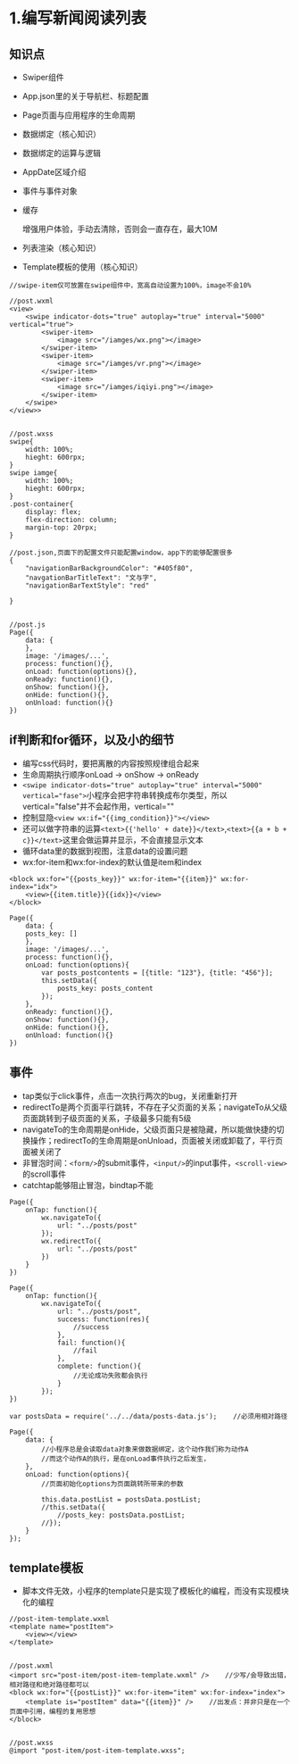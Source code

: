 # 1.编写新闻阅读列表

## 知识点

* Swiper组件
* App.json里的关于导航栏、标题配置
* Page页面与应用程序的生命周期
* 数据绑定（核心知识）
* 数据绑定的运算与逻辑
* AppDate区域介绍
* 事件与事件对象
* 缓存

  增强用户体验，手动去清除，否则会一直存在，最大10M

* 列表渲染（核心知识）
* Template模板的使用（核心知识）

```text
//swipe-item仅可放置在swipe组件中，宽高自动设置为100%，image不会10%

//post.wxml
<view>
    <swipe indicator-dots="true" autoplay="true" interval="5000" vertical="true">
        <swiper-item>
            <image src="/iamges/wx.png"></image>
        </swiper-item>
        <swiper-item>
            <image src="/iamges/vr.png"></image>
        </swiper-item>
        <swiper-item>
            <image src="/iamges/iqiyi.png"></image>
        </swiper-item>
    </swipe>
</view>>


//post.wxss
swipe{
    width: 100%;
    hieght: 600rpx;
}
swipe iamge{
    width: 100%;
    hieght: 600rpx;
}
.post-container{
    display: flex;
    flex-direction: column;
    margin-top: 20rpx;
}

//post.json,页面下的配置文件只能配置window，app下的能够配置很多
{
    "navigationBarBackgroundColor": "#405f80",
    "navgationBarTitleText": "文与字",
    "navigationBarTextStyle": "red"

}


//post.js
Page({
    data: {
    },
    image: '/images/...',
    process: function(){},
    onLoad: function(options){},
    onReady: function(){},
    onShow: function(){},
    onHide: function(){},
    onUnload: function(){}
})
```

## if判断和for循环，以及小的细节

* 编写css代码时，要把离散的内容按照规律组合起来
* 生命周期执行顺序onLoad -&gt; onShow -&gt; onReady
* `<swipe indicator-dots="true" autoplay="true" interval="5000" vertical="fase">`小程序会把字符串转换成布尔类型，所以vertical="false"并不会起作用，vertical=""
* 控制显隐`<view wx:if="{{img_condition}}"></view>`
* 还可以做字符串的运算`<text>{{'hello' + date}}</text>`,`<text>{{a + b + c}}</text>`这里会做运算并显示，不会直接显示文本
* 循环data里的数据到视图，注意data的设置问题
* wx:for-item和wx:for-index的默认值是item和index

```text
<block wx:for="{{posts_key}}" wx:for-item="{{item}}" wx:for-index="idx">
    <view>{{item.title}}{{idx}}</view>
</block>

Page({
    data: {
    posts_key: []
    },
    image: '/images/...',
    process: function(){},
    onLoad: function(options){
        var posts_postcontents = [{title: "123"}, {title: "456"}];
        this.setData({
            posts_key: posts_content
        });
    },
    onReady: function(){},
    onShow: function(){},
    onHide: function(){},
    onUnload: function(){}
})
```

## 事件

* tap类似于click事件，点击一次执行两次的bug，关闭重新打开
* redirectTo是两个页面平行跳转，不存在子父页面的关系；navigateTo从父级页面跳转到子级页面的关系，子级最多只能有5级
* navigateTo的生命周期是onHide，父级页面只是被隐藏，所以能做快捷的切换操作；redirectTo的生命周期是onUnload，页面被关闭或卸载了，平行页面被关闭了
* 非冒泡时间：`<form/>`的submit事件，`<input/>`的input事件，`<scroll-view>`的scroll事件
* catchtap能够阻止冒泡，bindtap不能

```text
Page({
    onTap: function(){
        wx.navigateTo({
            url: "../posts/post"
        });
        wx.redirectTo({
            url: "../posts/post"
        })
    }
})
```

```text
Page({
    onTap: function(){
        wx.navigateTo({
            url: "../posts/post",
            success: function(res){
                //success
            },
            fail: function(){
                //fail
            },
            complete: function(){
                //无论成功失败都会执行
            }
        });
})
```

```text
var postsData = require('../../data/posts-data.js');    //必须用相对路径

Page({
    data: {
        //小程序总是会读取data对象来做数据绑定，这个动作我们称为动作A
        //而这个动作A的执行，是在onLoad事件执行之后发生，
    },
    onLoad: function(options){
        //页面初始化options为页面跳转所带来的参数

        this.data.postList = postsData.postList;
        //this.setData({
            //posts_key: postsData.postList;
        //});
    }
});
```

## template模板

* 脚本文件无效，小程序的template只是实现了模板化的编程，而没有实现模块化的编程

```text
//post-item-template.wxml
<template name="postItem">
    <view></view>
</template>


//post.wxml
<import src="post-item/post-item-template.wxml" />    //少写/会导致出错，相对路径和绝对路径都可以
<block wx:for="{{postList}}" wx:for-item="item" wx:for-index="index">
    <template is="postItem" data="{{item}}" />    //出发点：并非只是在一个页面中引用，编程的复用思想
</block>


//post.wxss
@import "post-item/post-item-template.wxss";
```

